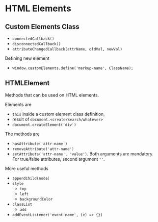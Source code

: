 # HTML Elements

## Custom Elements Class

* `connectedCallback()`
* `disconnectedCallback()`
* `attributeChangedCallback(attrName, oldVal, newVal)`

Defining new element

* `window.customElements.define('markup-name', ClassName);`

## HTMLElement

Methods that can be used on HTML elements.

Elements are

* `this` inside a custom element class definition,
* result of `document.<create/search/whatever>`
* `document.createElement('div')`

The methods are

* `hasAttribute('attr-name')`
* `removeAttribute('attr-name')`
* `setAttribute('attr-name', 'value')`. Both arguments are mandatory. For true/false attributes, second argument `''`.

More useful methods

* `appendChild(node)`
* `style`
  * `top`
  * `left`
  * `backgroundColor`
* `classList`
  * `add`
* `addEventListener('event-name', (e) => {})`
